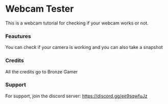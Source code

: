 # Webcam Tester

This is a webcam tutorial for checking if your webcam works or not.

### Feautures

You can check if your camera is working and you can also take a snapshot

### Credits

All the credits go to Bronze Gamer

### Support

For support, join the discord server: https://discord.gg/ee9sqwfuJz
